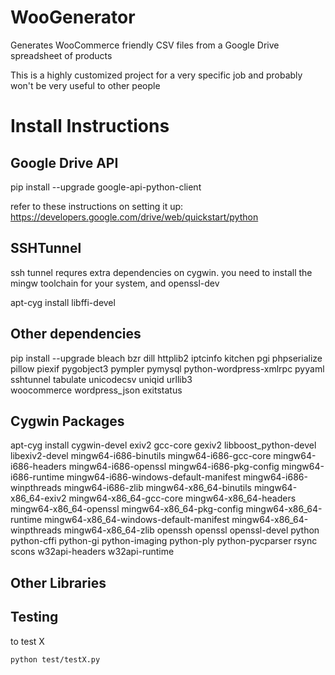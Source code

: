 # WooGenerator
Generates WooCommerce friendly CSV files from a Google Drive spreadsheet of products

This is a highly customized project for a very specific job and probably won't be very useful to other people

Install Instructions
====================

Google Drive API
----------------

pip install --upgrade google-api-python-client

refer to these instructions on setting it up:
https://developers.google.com/drive/web/quickstart/python

SSHTunnel
---------

ssh tunnel requres extra dependencies on cygwin. you need to install the mingw toolchain for your system, and openssl-dev

apt-cyg install libffi-devel


Other dependencies
------------------

pip install --upgrade
  bleach
  bzr
  dill
  httplib2
  iptcinfo
  kitchen
  pgi
  phpserialize
  pillow
  piexif
  pygobject3
  pympler
  pymysql
  python-wordpress-xmlrpc
  pyyaml
  sshtunnel
  tabulate
  unicodecsv
  uniqid
  urllib3  
  woocommerce
  wordpress_json
  exitstatus

Cygwin Packages
---------------
apt-cyg install
  cygwin-devel
  exiv2
  gcc-core
  gexiv2
  libboost_python-devel
  libexiv2-devel
  mingw64-i686-binutils
  mingw64-i686-gcc-core
  mingw64-i686-headers
  mingw64-i686-openssl
  mingw64-i686-pkg-config
  mingw64-i686-runtime
  mingw64-i686-windows-default-manifest
  mingw64-i686-winpthreads
  mingw64-i686-zlib
  mingw64-x86_64-binutils
  mingw64-x86_64-exiv2
  mingw64-x86_64-gcc-core
  mingw64-x86_64-headers
  mingw64-x86_64-openssl
  mingw64-x86_64-pkg-config
  mingw64-x86_64-runtime
  mingw64-x86_64-windows-default-manifest
  mingw64-x86_64-winpthreads
  mingw64-x86_64-zlib
  openssh
  openssl
  openssl-devel
  python
  python-cffi
  python-gi
  python-imaging
  python-ply
  python-pycparser
  rsync
  scons
  w32api-headers
  w32api-runtime

 Other Libraries
 ---------------

 Testing
 ----
to test X
```
python test/testX.py
```
